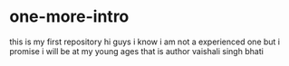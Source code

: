 # one-more-intro
this is my first repository
hi guys i know i am not a experienced one but i promise i will be  at my young ages
that is author vaishali singh bhati
